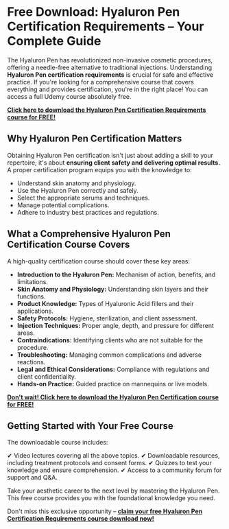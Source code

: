 # Free Download: Hyaluron Pen Certification Requirements – Your Complete Guide

The Hyaluron Pen has revolutionized non-invasive cosmetic procedures, offering a needle-free alternative to traditional injections. Understanding **Hyaluron Pen certification requirements** is crucial for safe and effective practice. If you're looking for a comprehensive course that covers everything and provides certification, you're in the right place! You can access a full Udemy course absolutely free.

[**Click here to download the Hyaluron Pen Certification Requirements course for FREE!**](https://udemywork.com/hyaluron-pen-certification-requirements)

## Why Hyaluron Pen Certification Matters

Obtaining Hyaluron Pen certification isn't just about adding a skill to your repertoire; it's about **ensuring client safety and delivering optimal results.** A proper certification program equips you with the knowledge to:

*   Understand skin anatomy and physiology.
*   Use the Hyaluron Pen correctly and safely.
*   Select the appropriate serums and techniques.
*   Manage potential complications.
*   Adhere to industry best practices and regulations.

## What a Comprehensive Hyaluron Pen Certification Course Covers

A high-quality certification course should cover these key areas:

*   **Introduction to the Hyaluron Pen:** Mechanism of action, benefits, and limitations.
*   **Skin Anatomy and Physiology:** Understanding skin layers and their functions.
*   **Product Knowledge:** Types of Hyaluronic Acid fillers and their applications.
*   **Safety Protocols:** Hygiene, sterilization, and client assessment.
*   **Injection Techniques:** Proper angle, depth, and pressure for different areas.
*   **Contraindications:** Identifying clients who are not suitable for the procedure.
*   **Troubleshooting:** Managing common complications and adverse reactions.
*   **Legal and Ethical Considerations:** Compliance with regulations and client confidentiality.
*   **Hands-on Practice:** Guided practice on mannequins or live models.

[**Don't wait! Click here to download the Hyaluron Pen Certification course for FREE!**](https://udemywork.com/hyaluron-pen-certification-requirements)

## Getting Started with Your Free Course

The downloadable course includes:

✔ Video lectures covering all the above topics.
✔ Downloadable resources, including treatment protocols and consent forms.
✔ Quizzes to test your knowledge and ensure comprehension.
✔ Access to a community forum for support and Q&A.

Take your aesthetic career to the next level by mastering the Hyaluron Pen. This free course provides you with the foundational knowledge you need.

Don't miss this exclusive opportunity – **[claim your free Hyaluron Pen Certification Requirements course download now!](https://udemywork.com/hyaluron-pen-certification-requirements)**
